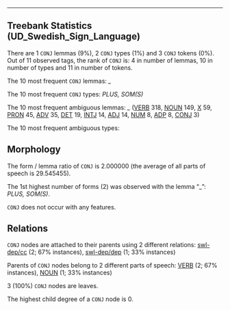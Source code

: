 

--------------------------------------------------------------------------------

## Treebank Statistics (UD_Swedish_Sign_Language)

There are 1 `CONJ` lemmas (9%), 2 `CONJ` types (1%) and 3 `CONJ` tokens (0%).
Out of 11 observed tags, the rank of `CONJ` is: 4 in number of lemmas, 10 in number of types and 11 in number of tokens.

The 10 most frequent `CONJ` lemmas: <em>_</em>

The 10 most frequent `CONJ` types:  <em>PLUS, SOM(S)</em>

The 10 most frequent ambiguous lemmas: <em>_</em> ([VERB]() 318, [NOUN]() 149, [X]() 59, [PRON]() 45, [ADV]() 35, [DET]() 19, [INTJ]() 14, [ADJ]() 14, [NUM]() 8, [ADP]() 8, [CONJ]() 3)

The 10 most frequent ambiguous types:  



## Morphology

The form / lemma ratio of `CONJ` is 2.000000 (the average of all parts of speech is 29.545455).

The 1st highest number of forms (2) was observed with the lemma “_”: <em>PLUS, SOM(S)</em>.

`CONJ` does not occur with any features.


## Relations

`CONJ` nodes are attached to their parents using 2 different relations: [swl-dep/cc]() (2; 67% instances), [swl-dep/dep]() (1; 33% instances)

Parents of `CONJ` nodes belong to 2 different parts of speech: [VERB]() (2; 67% instances), [NOUN]() (1; 33% instances)

3 (100%) `CONJ` nodes are leaves.

The highest child degree of a `CONJ` node is 0.

